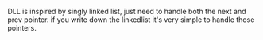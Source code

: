 DLL is inspired by singly linked list, just need to handle both the next and prev pointer.
if you write down the linkedlist it's very simple to handle those pointers.
